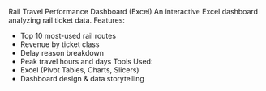Rail Travel Performance Dashboard (Excel)
An interactive Excel dashboard analyzing rail ticket data.
Features:
- Top 10 most-used rail routes
- Revenue by ticket class
- Delay reason breakdown
- Peak travel hours and days
 Tools Used:
- Excel (Pivot Tables, Charts, Slicers)
- Dashboard design & data storytelling
